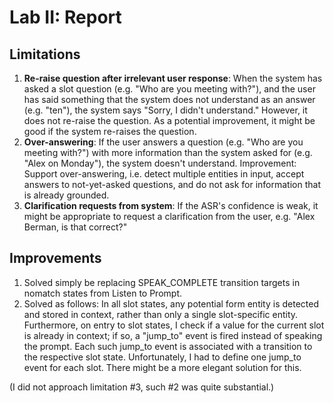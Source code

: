 # Lab II: Report
## Limitations
1. **Re-raise question after irrelevant user response**: When the system has asked a slot question (e.g. "Who are you meeting with?"), and the user has said something that the system does not understand as an answer (e.g. "ten"), the system says "Sorry, I didn't understand." However, it does not re-raise the question. As a potential improvement, it might be good if the system re-raises the question.
2. **Over-answering**: If the user answers a question (e.g. "Who are you meeting with?") with more information than the system asked for (e.g. "Alex on Monday"), the system doesn't understand. Improvement: Support over-answering, i.e. detect multiple entities in input, accept answers to not-yet-asked questions, and do not ask for information that is already grounded.
3. **Clarification requests from system**: If the ASR's confidence is weak, it might be appropriate to request a clarification from the user, e.g. "Alex Berman, is that correct?"

## Improvements

1. Solved simply be replacing SPEAK_COMPLETE transition targets in nomatch states from Listen to Prompt.
2. Solved as follows: In all slot states, any potential form entity is detected and stored in context, rather than only a single slot-specific entity. Furthermore, on entry to slot states, I check if a value for the current slot is already in context; if so, a "jump_to" event is fired instead of speaking the prompt. Each such jump_to event is associated with a transition to the respective slot state. Unfortunately, I had to define one jump_to event for each slot. There might be a more elegant solution for this.

(I did not approach limitation #3, such #2 was quite substantial.)
